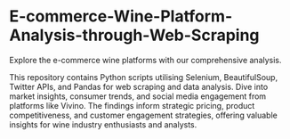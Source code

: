 # E-commerce-Wine-Platform-Analysis-through-Web-Scraping
Explore the e-commerce wine platforms with our comprehensive analysis.

This repository contains Python scripts utilising Selenium, BeautifulSoup, Twitter APIs, and Pandas for web scraping and data analysis. Dive into market insights, consumer trends, and social media engagement from platforms like Vivino. The findings inform strategic pricing, product competitiveness, and customer engagement strategies, offering valuable insights for wine industry enthusiasts and analysts.
